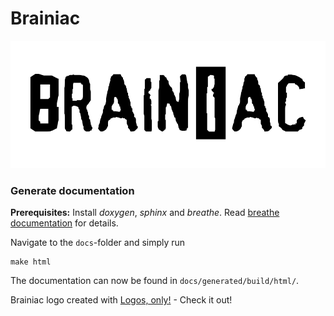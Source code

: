 # Brainiac

![Brainiac Logo](docs/source/images/Brainiac_logo.png)

### Generate documentation

**Prerequisites:** Install *doxygen*, *sphinx* and *breathe*.
Read [breathe documentation](https://breathe.readthedocs.io/en/latest/quickstart.html) for details.

Navigate to the ```docs```-folder and simply run

```shell
make html
```

The documentation can now be found in ```docs/generated/build/html/```.

Brainiac logo created with [Logos, only!](https://apps.apple.com/de/app/logos-only/id6451263363) - Check it out!